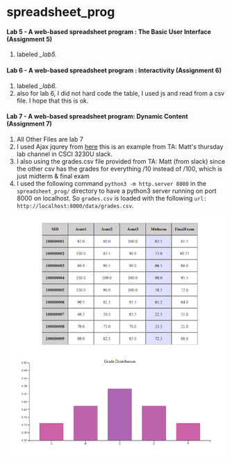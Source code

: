 # spreadsheet_prog

#### Lab 5 - A web-based spreadsheet program : The Basic User Interface (Assignment 5)
1. labeled *_lab5.* 

#### Lab 6 - A web-based spreadsheet program : Interactivity (Assignment 6)

1. labeled *_lab6.* 
1. also for lab 6, I did not hard code the table, I used js and read from a csv file. I hope that this is ok.  

#### Lab 7 - A web-based spreadsheet program: Dynamic Content (Assignment 7)
1. All Other Files are lab 7 
1. I used Ajax jqurey from [here](https://github.com/kermattC/Lab-Demos-CSCI3230U/blob/D3-and-Ajax/scripts/barChartAndAjax.js) this is an example from TA: Matt's thursday lab channel in CSCI 3230U slack.  
1. I also using the grades.csv file provided from TA: Matt (from slack) since the other csv has the grades for everything /10 instead of /100, which is just midterm & final exam 
1. I used the following command ```python3 -m http.server 8000``` in the `spreadsheet_prog/` directory to have a python3 server running on port 8000 on localhost. So `grades.csv` is loaded with the following `url:` ```http://localhost:8000/data/grades.csv```.    

![Lab 7 Screenshot](/img/Lab7_screenshot.png)